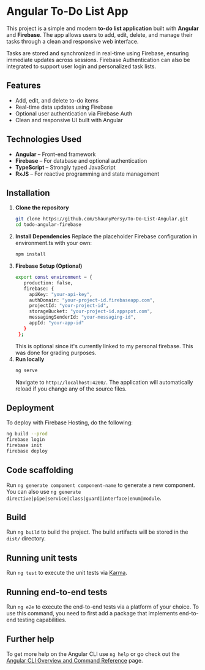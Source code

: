 # Angular To-Do List App

This project is a simple and modern **to-do list application** built with **Angular** and **Firebase**. The app allows users to add, edit, delete, and manage their tasks through a clean and responsive web interface.

Tasks are stored and synchronized in real-time using Firebase, ensuring immediate updates across sessions. Firebase Authentication can also be integrated to support user login and personalized task lists.

## Features

- Add, edit, and delete to-do items
- Real-time data updates using Firebase
- Optional user authentication via Firebase Auth
- Clean and responsive UI built with Angular

## Technologies Used

- **Angular** – Front-end framework
- **Firebase** – For database and optional authentication
- **TypeScript** – Strongly typed JavaScript
- **RxJS** – For reactive programming and state management

## Installation

1. **Clone the repository**
   ```bash
   git clone https://github.com/ShaunyPersy/To-Do-List-Angular.git
   cd todo-angular-firebase
   ```
2. **Install Dependencies**
   Replace the placeholder Firebase configuration in environment.ts with your own:
   ```bash
   npm install
   ```
3. **Firebase Setup (Optional)**
   ```bash
   export const environment = {
      production: false,
      firebase: {
        apiKey: "your-api-key",
        authDomain: "your-project-id.firebaseapp.com",
        projectId: "your-project-id",
        storageBucket: "your-project-id.appspot.com",
        messagingSenderId: "your-messaging-id",
        appId: "your-app-id"
      }
    };
   ```
   This is optional since it's currently linked to my personal firebase. This was done for grading purposes.
4. **Run locally**
   ```bash
   ng serve
   ```
   Navigate to `http://localhost:4200/`. The application will automatically reload if you change any of the source files.

## Deployment
To deploy with Firebase Hosting, do the following:
   ```bash
  ng build --prod
  firebase login
  firebase init
  firebase deploy
   ```

## Code scaffolding

Run `ng generate component component-name` to generate a new component. You can also use `ng generate directive|pipe|service|class|guard|interface|enum|module`.

## Build

Run `ng build` to build the project. The build artifacts will be stored in the `dist/` directory.

## Running unit tests

Run `ng test` to execute the unit tests via [Karma](https://karma-runner.github.io).

## Running end-to-end tests

Run `ng e2e` to execute the end-to-end tests via a platform of your choice. To use this command, you need to first add a package that implements end-to-end testing capabilities.

## Further help

To get more help on the Angular CLI use `ng help` or go check out the [Angular CLI Overview and Command Reference](https://angular.io/cli) page.

